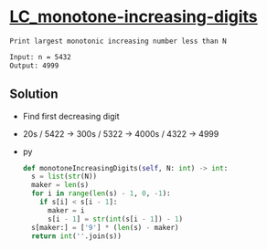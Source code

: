 # [LC_monotone-increasing-digits](https://leetcode.com/problems/monotone-increasing-digits)

```en
Print largest monotonic increasing number less than N
```

```txt
Input: n = 5432
Output: 4999
```

## Solution

* Find first decreasing digit
* 20s / 5422 -> 300s / 5322 -> 4000s / 4322 -> 4999

* py

  ```py
  def monotoneIncreasingDigits(self, N: int) -> int:
    s = list(str(N))
    maker = len(s)
    for i in range(len(s) - 1, 0, -1):
      if s[i] < s[i - 1]:
        maker = i
        s[i - 1] = str(int(s[i - 1]) - 1)
    s[maker:] = ['9'] * (len(s) - maker)
    return int(''.join(s))
  ```
